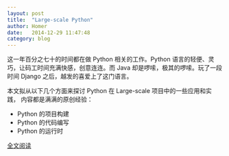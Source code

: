 ```yaml
---
layout: post
title:  "Large-scale Python"
author: Homer
date:   2014-12-29 11:47:48
category: blog
---
```


这一年百分之七十的时间都在做 Python 相关的工作。Python 语言的轻便、灵巧，让码工时间充满快感，创意连连。而 Java 却是啰嗦，极其的啰嗦。玩了一段时间 Django 之后，越发的喜爱上了这门语言。

本文拟从以下几个方面来探讨 Python 在 Large-scale 项目中的一些应用和实践， 内容都是满满的原创经验：

* Python 的项目构建
* Python 的代码编写
* Python 的运行时

[全文阅读](http://aclisp.github.io/jekyll/update/2014/12/29/large-scale-python-1.html) 
